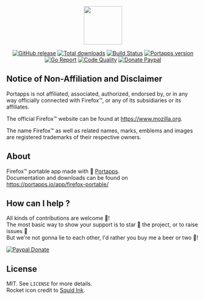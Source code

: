 <p align="center"><a href="https://portapps.io/app/firefox-portable/" target="_blank"><img width="100" src="https://github.com/portapps/firefox-portable/blob/master/res/papp.png"></a></p>

<p align="center">
  <a href="https://portapps.io/app/firefox-portable/#download"><img src="https://img.shields.io/github/release/portapps/firefox-portable.svg?style=flat-square" alt="GitHub release"></a>
  <a href="https://portapps.io/app/firefox-portable/#download"><img src="https://img.shields.io/github/downloads/portapps/firefox-portable/total.svg?style=flat-square" alt="Total downloads"></a>
  <a href="https://travis-ci.com/portapps/firefox-portable"><img src="https://img.shields.io/travis/com/portapps/firefox-portable/master.svg?style=flat-square" alt="Build Status"></a>
  <a href="https://github.com/portapps/portapps"><img src="https://img.shields.io/badge/portapps-1.23.0-479fdb.svg?style=flat-square" alt="Portapps version"></a>
  <a href="https://goreportcard.com/report/github.com/portapps/firefox-portable"><img src="https://goreportcard.com/badge/github.com/portapps/firefox-portable?style=flat-square" alt="Go Report"></a>
  <a href="https://www.codacy.com/app/portapps/firefox-portable"><img src="https://img.shields.io/codacy/grade/27d28a8f85c246c2b510f3a23f9cbe0a.svg?style=flat-square" alt="Code Quality"></a>
  <a href="https://www.paypal.com/cgi-bin/webscr?cmd=_s-xclick&hosted_button_id=WQD7AQGPDEPSG"><img src="https://img.shields.io/badge/donate-paypal-7057ff.svg?style=flat-square" alt="Donate Paypal"></a>
</p>

## Notice of Non-Affiliation and Disclaimer

Portapps is not affiliated, associated, authorized, endorsed by, or in any way officially connected with Firefox™, or any of its subsidiaries or its affiliates.

The official Firefox™ website can be found at https://www.mozilla.org.

The name Firefox™ as well as related names, marks, emblems and images are registered trademarks of their respective owners.

## About

Firefox™ portable app made with 🚀 [Portapps](https://portapps.io).<br />
Documentation and downloads can be found on https://portapps.io/app/firefox-portable/

## How can I help ?

All kinds of contributions are welcome :raised_hands:!<br />
The most basic way to show your support is to star :star2: the project, or to raise issues :speech_balloon:<br />
But we're not gonna lie to each other, I'd rather you buy me a beer or two :beers:!

[![Paypal Donate](https://portapps.io/img/paypal-donate.png)](https://www.paypal.com/cgi-bin/webscr?cmd=_s-xclick&hosted_button_id=WQD7AQGPDEPSG)

## License

MIT. See `LICENSE` for more details.<br />
Rocket icon credit to [Squid Ink](http://thesquid.ink).
